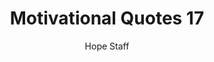 ---
image: /assets/img/mq/mq_17_peterson.png
title: Motivational Quotes 17
categories:
  - Motivational Quotes
author: Hope Staff
notes: Motivational Quotes 17
embed: >-
  EMBED_GOES_HERE
transcript: >-
  SOME LINES OF TEXT START HERE
---